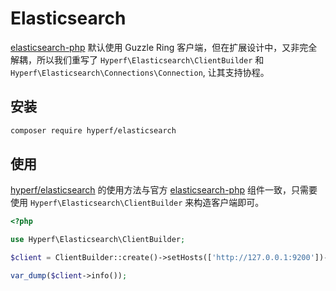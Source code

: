# Elasticsearch

[elasticsearch-php](https://github.com/elastic/elasticsearch-php) 默认使用 Guzzle Ring 客户端，但在扩展设计中，又非完全解耦，所以我们重写了 `Hyperf\Elasticsearch\ClientBuilder` 和 `Hyperf\Elasticsearch\Connections\Connection`, 让其支持协程。

## 安装

```bash
composer require hyperf/elasticsearch
```
## 使用

[hyperf/elasticsearch](https://github.com/hyperf-cloud/elasticsearch) 的使用方法与官方 [elasticsearch-php](https://github.com/elastic/elasticsearch-php) 组件一致，只需要使用 `Hyperf\Elasticsearch\ClientBuilder` 来构造客户端即可。

```php
<?php

use Hyperf\Elasticsearch\ClientBuilder;

$client = ClientBuilder::create()->setHosts(['http://127.0.0.1:9200'])->build();

var_dump($client->info());
```
